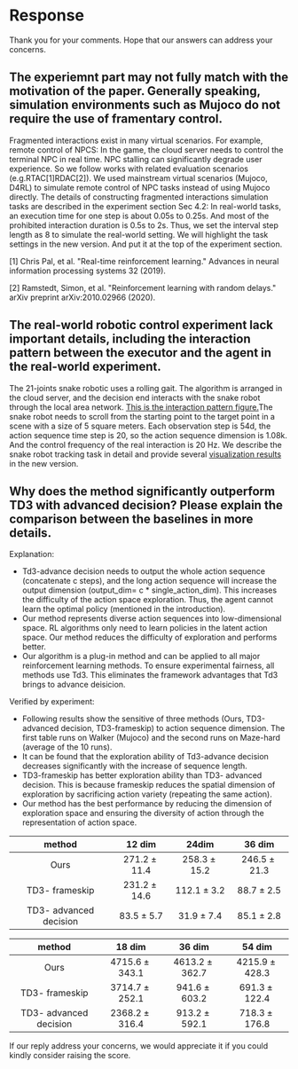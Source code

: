 # Response
Thank you for your comments. Hope that our answers can address your concerns.
## The experiemnt part may not fully match with the motivation of the paper. Generally speaking, simulation environments such as Mujoco do not require the use of framentary control. 
Fragmented interactions exist in many virtual scenarios. For example, remote control of NPCS: In the game, the cloud server needs to control the terminal NPC in real time. NPC stalling can significantly degrade user experience. So we follow works with related evaluation scenarios (e.g.RTAC[1]RDAC[2]). We used mainstream virtual scenarios (Mujoco, D4RL) to simulate remote control of NPC tasks instead of using Mujoco directly. The details of constructing fragmented interactions simulation tasks are described in the experiment section Sec 4.2: In real-world tasks, an execution time for one step is about 0.05s to 0.25s. And most of the prohibited interaction duration is 0.5s to 2s. Thus, we set the interval step length as 8 to simulate the real-world setting.  We will highlight the task settings in the new version. And put it at the top of the experiment section.

[1] Chris Pal, et al. "Real-time reinforcement learning." Advances in neural information processing systems 32 (2019).

[2] Ramstedt, Simon, et al. "Reinforcement learning with random delays." arXiv preprint arXiv:2010.02966 (2020).
## The real-world robotic control experiment lack important details, including the interaction pattern between the executor and the agent in the real-world experiment.
The 21-joints snake robotic uses a rolling gait. The algorithm is arranged in the cloud server, and the decision end interacts with the snake robot through the local area network. [This is the interaction pattern figure.](https://anonymous.4open.science/r/ICLR2024-C0F6/interaction_pattern.png)The snake robot needs to scroll from the starting point to the target point in a scene with a size of 5 square meters. Each observation step is 54d, the action sequence time step is 20, so the action sequence dimension is 1.08k. And the control frequency of the real interaction is 20 Hz. We describe the snake robot tracking task in detail and provide several [visualization results](https://anonymous.4open.science/r/ICLR2024-C0F6/) in the new version. 
## Why does the method significantly outperform TD3 with advanced decision? Please explain the comparison between the baselines in more details.
Explanation:
- Td3-advance decision needs to output the whole action sequence (concatenate c steps), and the long action sequence will increase the output dimension (output_dim= c * single_action_dim). This increases the difficulty of the action space exploration. Thus, the agent cannot learn the optimal policy (mentioned in the introduction).
- Our method represents diverse action sequences into low-dimensional space. RL algorithms only need to learn policies in the latent action space. Our method reduces the difficulty of exploration and performs better.
- Our algorithm is a plug-in method and can be applied to all major reinforcement learning methods. To ensure experimental fairness, all methods use Td3. This eliminates the framework advantages that Td3 brings to advance deisicion.

Verified by experiment:
- Following results show the sensitive of three methods (Ours, TD3-advanced decision, TD3-frameskip) to action sequence dimension. The first table runs on Walker (Mujoco) and the second runs on Maze-hard (average of the 10 runs).
- It can be found that the exploration ability of Td3-advance decision decreases significantly with the increase of sequence length.
- TD3-frameskip has better exploration ability than TD3- advanced decision. This is because frameskip reduces the spatial dimension of exploration by sacrificing action variety (repeating the same action).
- Our method has the best performance by reducing the dimension of exploration space and ensuring the diversity of action through the representation of action space.

| method     | 12 dim| 24dim| 36 dim|
| :-----------: | :-----------: | :------------: | :-----------: |
| Ours |$271.2\pm 11.4$|$258.3\pm 15.2$|$246.5\pm 21.3$|
| TD3- frameskip |$231.2\pm 14.6$|$112.1\pm 3.2$|$88.7\pm 2.5$|
| TD3- advanced decision  |$83.5\pm 5.7$|$31.9\pm 7.4$|$85.1\pm 2.8$|

| method     | 18 dim| 36 dim| 54 dim|
| :-----------: | :-----------: | :------------: | :-----------: |
| Ours |$4715.6\pm 343.1$|$4613.2\pm 362.7$|$4215.9\pm 428.3$|
| TD3- frameskip |$3714.7\pm 252.1$|$941.6\pm 603.2$|$691.3\pm 122.4$|
| TD3- advanced decision |$2368.2\pm 316.4$|$913.2\pm 592.1$|$718.3\pm 176.8$|

If our reply address your concerns, we would appreciate it if you could kindly consider raising the score.
